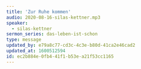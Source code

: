 ```yaml
---
title: 'Zur Ruhe kommen'
audio: 2020-08-16-silas-kettner.mp3
speaker:
  - silas-kettner
sermon_series: das-leben-ist-schon
type: message
updated_by: e79a8c77-cd3c-4c3e-b80d-41ca2e46cad2
updated_at: 1600512594
id: ec2b884e-0fb4-41f1-b53e-a21f53cc1165
---
```

